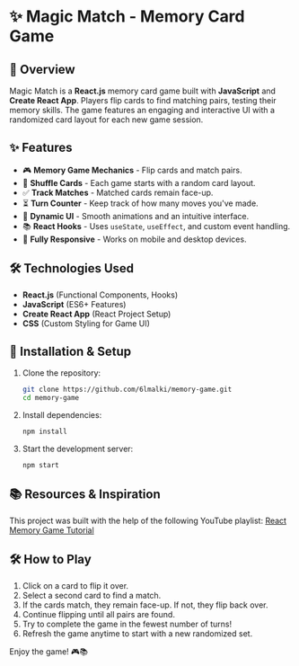 # ✨ Magic Match - Memory Card Game

## 🌟 Overview

Magic Match is a **React.js** memory card game built with **JavaScript** and **Create React App**. Players flip cards to find matching pairs, testing their memory skills. The game features an engaging and interactive UI with a randomized card layout for each new game session.

## ✨ Features

- 🎮 **Memory Game Mechanics** - Flip cards and match pairs.
- 🔀 **Shuffle Cards** - Each game starts with a random card layout.
- ✅ **Track Matches** - Matched cards remain face-up.
- ⏳ **Turn Counter** - Keep track of how many moves you've made.
- 🌟 **Dynamic UI** - Smooth animations and an intuitive interface.
- 📚 **React Hooks** - Uses `useState`, `useEffect`, and custom event handling.
- 💎 **Fully Responsive** - Works on mobile and desktop devices.

## 🛠️ Technologies Used

- **React.js** (Functional Components, Hooks)
- **JavaScript** (ES6+ Features)
- **Create React App** (React Project Setup)
- **CSS** (Custom Styling for Game UI)

## 🚀 Installation & Setup

1. Clone the repository:

   ```bash
   git clone https://github.com/6lmalki/memory-game.git
   cd memory-game
   ```

2. Install dependencies:

   ```bash
   npm install
   ```

3. Start the development server:

   ```bash
   npm start
   ```

## 📚 Resources & Inspiration

This project was built with the help of the following YouTube playlist:
[React Memory Game Tutorial](https://youtube.com/playlist?list=PL4cUxeGkcC9iQ7g2eoNXHCJBBBz40S_Lm&si=ObtLJZ62LkTAP0HI)

## 🛠️ How to Play

1. Click on a card to flip it over.
2. Select a second card to find a match.
3. If the cards match, they remain face-up. If not, they flip back over.
4. Continue flipping until all pairs are found.
5. Try to complete the game in the fewest number of turns!
6. Refresh the game anytime to start with a new randomized set.

Enjoy the game! 🎮📚
